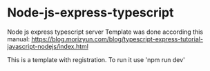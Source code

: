 # Node-js-express-typescript
Node js express typescript server
Template was done according this manual:
https://blog.morizyun.com/blog/typescript-express-tutorial-javascript-nodejs/index.html

This is a template with registration. To run it use 'npm run dev'
